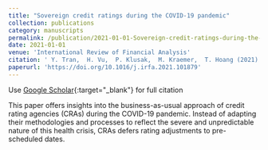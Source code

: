 ```yaml
---
title: "Sovereign credit ratings during the COVID-19 pandemic"
collection: publications
category: manuscripts
permalink: /publication/2021-01-01-Sovereign-credit-ratings-during-the-COVID-19-pandemic
date: 2021-01-01
venue: 'International Review of Financial Analysis'
citation: ' Y. Tran,  H. Vu,  P. Klusak,  M. Kraemer,  T. Hoang (2021). Sovereign credit ratings during the COVID-19 pandemic. <i>International Review of Financial Analysis, 78 </i>, 101879.'
paperurl: 'https://doi.org/10.1016/j.irfa.2021.101879'
---
```

Use [Google Scholar](https://scholar.google.com/scholar?q=Sovereign+credit+ratings+during+the+COVID+19+pandemic){:target="_blank"} for full citation

This paper offers insights into the business-as-usual approach of credit rating agencies (CRAs) during the COVID-19 pandemic. Instead of adapting their methodologies and processes to reflect the severe and unpredictable nature of this health crisis, CRAs defers rating adjustments to pre-scheduled dates.
